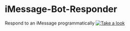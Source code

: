 # iMessage-Bot-Responder
Respond to an iMessage programmatically 
[![Take a look](http://img.youtube.com/vi/vH9oNuBYZdE/0.jpg)](https://youtu.be/vH9oNuBYZdE "iMessage Responder")
